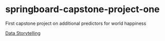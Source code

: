 # springboard-capstone-project-one
First capstone project on additional predictors for world happiness

[Data Storytelling](https://nbviewer.jupyter.org/github/nina-driver/Springboard-Capstone-Project-1/blob/master/Data%20Storytelling%20-%20World%20Happiness%2C%20Gender%20Development%20%26%20Inequality.ipynb)
